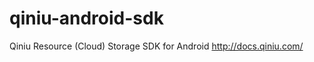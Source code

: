qiniu-android-sdk
=================

Qiniu Resource (Cloud) Storage SDK for Android  http://docs.qiniu.com/
